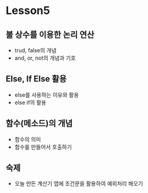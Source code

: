# Lesson5

## 불 상수를 이용한 논리 연산
- trud, false의 개념
- and, or, not의 개념과 기호

## Else, If Else 활용
- else를 사용하는 이유와 활용
- else if의 활용

## 함수(메소드)의 개념
- 함수의 의미
- 함수를 만들어서 호출하기

## 숙제
- 오늘 만든 계산기 앱에 조건문을 활용하여 예외처리 해오기
